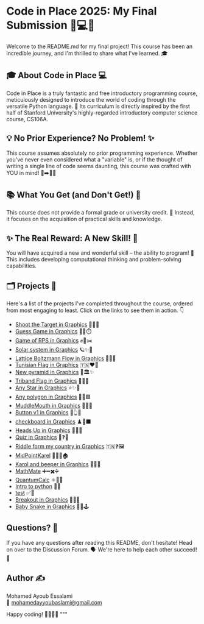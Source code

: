 # Code in Place 2025: My Final Submission 🚀💻✨

Welcome to the README.md for my final project! This course has been an incredible journey, and I'm thrilled to share what I've learned. 🎓

## 🎓 About Code in Place 💻

Code in Place is a truly fantastic and free introductory programming course, meticulously designed to introduce the world of coding through the versatile Python language. 🐍 Its curriculum is directly inspired by the first half of Stanford University's highly-regarded introductory computer science course, CS106A.

## 💡 No Prior Experience? No Problem! ✨

This course assumes absolutely no prior programming experience. Whether you've never even considered what a "variable" is, or if the thought of writing a single line of code seems daunting, this course was crafted with YOU in mind! 👶➡️👨‍💻

## 📚 What You Get (and Don't Get!) 🎯

This course does not provide a formal grade or university credit. 📜 Instead, it focuses on the acquisition of practical skills and knowledge.

## ✨ The Real Reward: A New Skill! 🌟

You will have acquired a new and wonderful skill – the ability to program! 🎉 This includes developing computational thinking and problem-solving capabilities.

## 🗂️ Projects 📂

Here's a list of the projects I've completed throughout the course, ordered from most engaging to least. Click on the links to see them in action. 👇

- [Shoot the Target in Graphics](https://codeinplace.stanford.edu/cip5/share/vUmvK2fK2CjTKobMkDdl) 🎯🔫💥
- [Guess Game in Graphics](https://codeinplace.stanford.edu/cip5/share/DXj9gtVcULzs9usMFNPK) 🔢🔮⏱️
- [Game of RPS in Graphics](https://codeinplace.stanford.edu/cip5/share/JOhSmYUhuPIOa2uZws4q) ✊📄✂️
- [Solar system in Graphics](https://codeinplace.stanford.edu/cip5/share/nsyagTXhi0uoDCkXBg9I) 🪐✨🚀
- [Lattice Boltzmann Flow in Graphics](https://codeinplace.stanford.edu/cip5/share/13mvU8BQoFtbOuq0phoW) 🌊🔬💨
- [Tunisian Flag in Graphics](https://codeinplace.stanford.edu/cip5/share/iYjt4m6DjXAvdb1uzaTt) 🇹🇳❤️🤍
- [New pyramid in Graphics](https://codeinplace.stanford.edu/cip5/share/X5xhhytfk78zOHXqANfP) 🔺🏛️✨
- [Triband Flag in Graphics](https://codeinplace.stanford.edu/cip5/share/4eYh9oyyMwnxfKTkOPBl) 🏳️‍🌈🎨
- [Any Star in Graphics](https://codeinplace.stanford.edu/cip5/share/Ch9OabuHPkThefhLrKEd) ⭐✨🌌
- [Any polygon in Graphics](https://codeinplace.stanford.edu/cip5/share/tppixXfWBccMJ8J7WXxO) 📐🔵🟩
- [MuddleMouth in Graphics](https://codeinplace.stanford.edu/cip5/share/X4FzBIOh4NrGJRFasIx4) 🤪🎨🔄
- [Button v1 in Graphics](https://codeinplace.stanford.edu/cip5/share/9zqN4wp0BFNLrK7dfmlP) 🔘👆💡
- [checkboard in Graphics](https://codeinplace.stanford.edu/cip5/share/lahS7bnfaPVpXZL7shEf) ♟️🔳⬛
- [Heads Up in Graphics](https://codeinplace.stanford.edu/cip5/share/Fsh9zw9etfZMKq4QXwAs) 🧐💡🎉
- [Quiz in Graphics](https://codeinplace.stanford.edu/cip5/share/bJyq8ehlRTnqjoZiNmqu) 🧠❓✅
- [Riddle form my country in Graphics](https://codeinplace.stanford.edu/cip5/share/0I8CPVbp52hj8MOzo5nr) 🇹🇳❓🖼️
- [MidPointKarel](https://codeinplace.stanford.edu/cip5/share/MsVvMNhLn4tN66LmkU2v) 🤖🚶‍♂️🏠
- [Karol and beeper in Graphics](https://codeinplace.stanford.edu/cip5/share/6Sf5kPNNpZE1iIATv0dy) 🤖✨🔔
- [MathMate](https://codeinplace.stanford.edu/cip5/share/AUvHEusaaZQNcGpHFwmz) ➕➖✖️➗
- [QuantumCalc](https://codeinplace.stanford.edu/cip5/share/p6eFZdemouQHrtw9kapb) ⚛️🔬🔢
- [Intro to python](https://codeinplace.stanford.edu/cip5/share/vpxpuSrPFOJQUEQKQZvk) 🐍👋
- [test](https://codeinplace.stanford.edu/cip5/share/2sEMLq4ojvMxm0IOsVEn) ✅🧪
- [Breakout in Graphics](https://codeinplace.stanford.edu/cip5/share/KorGLALnR7kUoWXlvJ8m) 🧱💥🎾
- [Baby Snake in Graphics](https://codeinplace.stanford.edu/cip5/share/1ngPIepoOrA0dMtBysgZ) 🐣🐍🕹️

## Questions? 🤔

If you have any questions after reading this README, don't hesitate! Head on over to the Discussion Forum. 🗣️ We're here to help each other succeed! 💪

## Author ✍️

Mohamed Ayoub Essalami  
📧 mohamedayyoubaslami@gmail.com  

Happy coding! 👩‍💻👨‍💻
"""
